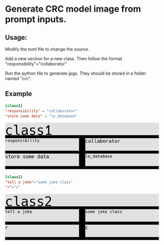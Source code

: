  # Generate CRC model image from prompt inputs.

## Usage:

Modify the toml file to change the source. 

Add a new section for a new class. Then follow the format "responsibility"="collaborator"

Run the python file to generate jpgs. They should be stored in a folder named "crc".

## Example

```toml
[class1]
"responsibility" = "collaborator"
"store some data" = "le_database"
```

<img src="crc\class1.jpg"  />

```toml
[class2]
"tell a joke"="some joke class"
"r"="c"
```

<img src="crc/class2.jpg" />

